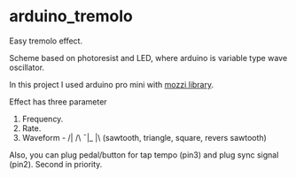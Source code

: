 # arduino_tremolo
Easy tremolo effect.

Scheme based on photoresist and LED, where arduino is variable type wave oscillator.

In this project I used arduino pro mini with [mozzi library](https://sensorium.github.io/Mozzi/).

Effect has three parameter
1. Frequency.
2. Rate.
3. Waveform - /| /\ ¯|_ |\ (sawtooth, triangle, square, revers sawtooth)

Also, you can plug pedal/button for tap tempo (pin3) and plug sync signal (pin2). Second in priority.

